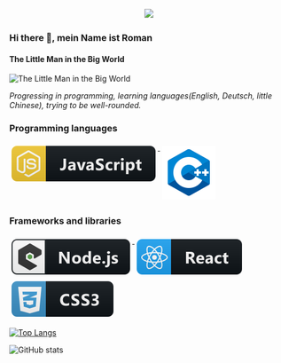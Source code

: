 <p align="center">
<img src="https://readme-typing-svg.demolab.com?font=Fira+Code&size=19&pause=1000&center=true&multiline=true&width=435&height=70&lines=Learn+something+new+to+get+better;Dont+stop+on+what+you+can+do">
<p>

### Hi there 👋,  mein Name ist Roman
#### The Little Man in the Big World
![The Little Man in the Big World](https://imgs.search.brave.com/rlFXiKiEbnxEht7qM_BusHLO08Rj-N-ALaJu7Yt5blw/rs:fit:1200:1080:1/g:ce/aHR0cHM6Ly93YWxs/cGFwZXJmb3J1LmNv/bS93cC1jb250ZW50/L3VwbG9hZHMvMjAy/MS8wNS9XYWxscGFw/ZXItU2hvb3Rpbmct/U3Rhci1EaWdpdGFs/LUFydC1TaG9vdGlu/Zy1TdGFyLVBhaW50/aW40MS5qcGc)

*Progressing in programming, learning languages(English, Deutsch, little Chinese), trying to be well-rounded.*

### Programming languages
<a href="#">
    <img src="svg/dev/languages/js.svg" alt="js" style="vertical-align:top; margin:6px 4px">
  </a>
  <a href="#">
    <img src="svg/dev/languages/C++.svg" alt="C++" style="vertical-align:top; margin:6px 4px">
  </a> 


### Frameworks and libraries
<a href="#">
    <img src="svg/dev/frameworks/nodejs_larger.svg" alt="nodejs_larger" style="vertical-align:top; margin:6px 4px">
  </a>  
<a href="#">
    <img src="svg/dev/frameworks/react.svg" alt="react" style="vertical-align:top; margin:6px 4px">
  </a>
  <a href="#">
    <img src="svg/dev/languages/css3.svg" alt="css3" style="vertical-align:top; margin:6px 4px">
  </a>  

[![Top Langs](https://github-readme-stats.vercel.app/api/top-langs/?username=HeenLight)](https://github.com/anuraghazra/github-readme-stats)

![GitHub stats](https://github-readme-stats.vercel.app/api?username=HeenLight&show_icons=true&count_private=true)  
